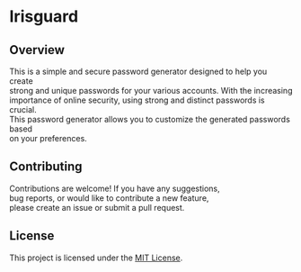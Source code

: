 # Irisguard

## Overview

This is a simple and secure password generator designed to help you create    
strong and unique passwords for your various accounts. With the increasing    
importance of online security, using strong and distinct passwords is crucial.    
This password generator allows you to customize the generated passwords based    
on your preferences.


## Contributing

Contributions are welcome! If you have any suggestions,    
bug reports, or would like to contribute a new feature,    
please create an issue or submit a pull request.    

## License

This project is licensed under the [MIT License](LICENSE).
